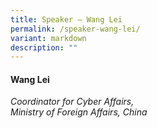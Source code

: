 ```yaml
---
title: Speaker – Wang Lei
permalink: /speaker-wang-lei/
variant: markdown
description: ""
---
```

#### **Wang Lei**

*Coordinator for Cyber Affairs, <br>Ministry of Foreign Affairs, China*
